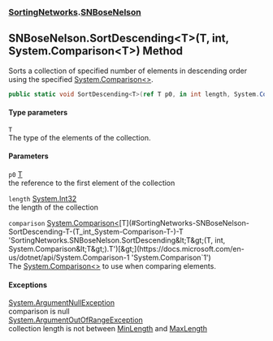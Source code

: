 ### [SortingNetworks](./SortingNetworks.md 'SortingNetworks').[SNBoseNelson](./SortingNetworks-SNBoseNelson.md 'SortingNetworks.SNBoseNelson')
## SNBoseNelson.SortDescending&lt;T&gt;(T, int, System.Comparison&lt;T&gt;) Method
Sorts a collection of specified number of elements in descending order using the specified [System.Comparison&lt;&gt;](https://docs.microsoft.com/en-us/dotnet/api/System.Comparison-1 'System.Comparison`1').  
```csharp
public static void SortDescending<T>(ref T p0, in int length, System.Comparison<T> comparison);
```
#### Type parameters
<a name='SortingNetworks-SNBoseNelson-SortDescending-T-(T_int_System-Comparison-T-)-T'></a>
`T`  
The type of the elements of the collection.  
  
#### Parameters
<a name='SortingNetworks-SNBoseNelson-SortDescending-T-(T_int_System-Comparison-T-)-p0'></a>
`p0` [T](#SortingNetworks-SNBoseNelson-SortDescending-T-(T_int_System-Comparison-T-)-T 'SortingNetworks.SNBoseNelson.SortDescending&lt;T&gt;(T, int, System.Comparison&lt;T&gt;).T')  
the reference to the first element of the collection  
  
<a name='SortingNetworks-SNBoseNelson-SortDescending-T-(T_int_System-Comparison-T-)-length'></a>
`length` [System.Int32](https://docs.microsoft.com/en-us/dotnet/api/System.Int32 'System.Int32')  
the length of the collection  
  
<a name='SortingNetworks-SNBoseNelson-SortDescending-T-(T_int_System-Comparison-T-)-comparison'></a>
`comparison` [System.Comparison&lt;](https://docs.microsoft.com/en-us/dotnet/api/System.Comparison-1 'System.Comparison`1')[T](#SortingNetworks-SNBoseNelson-SortDescending-T-(T_int_System-Comparison-T-)-T 'SortingNetworks.SNBoseNelson.SortDescending&lt;T&gt;(T, int, System.Comparison&lt;T&gt;).T')[&gt;](https://docs.microsoft.com/en-us/dotnet/api/System.Comparison-1 'System.Comparison`1')  
The [System.Comparison&lt;&gt;](https://docs.microsoft.com/en-us/dotnet/api/System.Comparison-1 'System.Comparison`1') to use when comparing elements.  
  
#### Exceptions
[System.ArgumentNullException](https://docs.microsoft.com/en-us/dotnet/api/System.ArgumentNullException 'System.ArgumentNullException')  
comparison is null  
[System.ArgumentOutOfRangeException](https://docs.microsoft.com/en-us/dotnet/api/System.ArgumentOutOfRangeException 'System.ArgumentOutOfRangeException')  
collection length is not between [MinLength](./SortingNetworks-SNBoseNelson-MinLength.md 'SortingNetworks.SNBoseNelson.MinLength') and [MaxLength](./SortingNetworks-SNBoseNelson-MaxLength.md 'SortingNetworks.SNBoseNelson.MaxLength')  
